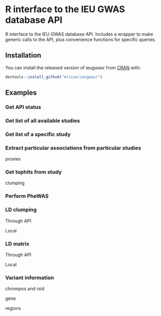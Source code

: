 # R interface to the IEU GWAS database API

<!-- badges: start -->
<!-- badges: end -->

R interface to the IEU GWAS database API. Includes a wrapper to make generic calls to the API, plus convenience functions for specific queries.

## Installation

You can install the released version of ieugwasr from [CRAN](https://CRAN.R-project.org) with:

``` r
devtools::install_github("mricue/ieugwasr")
```

## Examples

### Get API status


### Get list of all available studies



### Get list of a specific study


### Extract particular associations from particular studies

proxies


### Get tophits from study

clumping


### Perform PheWAS


### LD clumping

Through API

Local

### LD matrix

Through API

Local

### Variant information

chrompos and rsid

gene

regions

